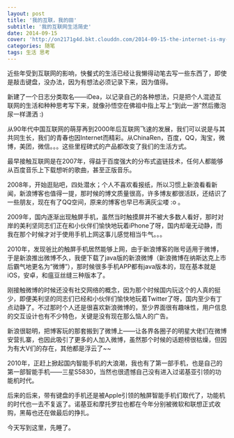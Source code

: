 ```yaml
---
layout: post
title: '我的互联，我的田'
subtitle: '我的互联网生活简史'
date: 2014-09-15
cover: 'http://on2171g4d.bkt.clouddn.com/2014-09-15-the-internet-is-my-future.jpeg'
categories: 随笔
tags: 生活 思考
---
```


近些年受到互联网的影响，快餐式的生活已经让我懒得动笔去写一些东西了，即使是敲击键盘，没办法，因为有想法必须记录下来，因为值得。 

新建了一个日志分类取名——iDea，以记录自己的各种想法，只是把个人混迹互联网的生活和种种思考写下来，就像孙悟空在佛祖中指上写上“到此一游”然后撒泡尿一样潇洒 :) 

从90年代中国互联网的萌芽再到2000年后互联网飞速的发展，我们可以说是与其共同生长，我们的青春也因Internet而精彩。从ChinaRen，百度，QQ，淘宝，微博，美团，微信。。。这些里程碑式的产品都改变了我们的生活方式。

最早接触互联网是在2007年，得益于百度强大的分布式盗链技术，任何人都能够从百度音乐上下载想听的歌曲，甚至正版音乐。

2008年，开始逛贴吧，四处潜水；个人不喜欢看报纸，所以习惯上新浪看看新闻，新浪博客也值得一提，那时候的博文质量很高，许多博友都很活跃，还结识了一些朋友，现在有了QQ空间，原来的博客也早已布满灰尘喽 :o 。

2009年，国内逐渐出现触屏手机，虽然当时触摸屏并不被大多数人看好，那时对岸的美利坚同志们正在和小伙伴们愉快地玩着iPhone了呀，国内却毫无动静，而我在那个时候才对于使用手机上网这事儿感觉相当牛气。。。

2010年，发现爸比的触屏手机居然能够上网，由于新浪博客的账号适用于微博，于是新浪推出微博不久，我便下载了java版的新浪微博（新浪微博在纳斯达克上市后霸气地更名为“微博”），那时候很多手机APP都有java版本的，现在基本就是iOS，安卓，和瘟豆丝缝三种版本了。

刚接触微博的时候还没有社交网络的概念，因为那个时候国内玩这个的人真的挺少，即便美利坚的同志们已经和小伙伴们愉快地玩着Twitter了呀，国内至少有丁点动静了。不过那时个人还是很喜欢新浪微博的，至少界面很有趣味性，用户信息的交互设计也有不少特色，关键是没有现在那么恼人的广告。

新浪很聪明，把博客玩的那套搬到了微博上——让各界各圈子的明星大佬们在微博安营扎寨，也因此吸引了更多的人加入微博，虽然那个时候的话题榜很枯燥，但因为有大V们的存在，其他都是浮云了~~

2010年，正赶上掀起国内智能手机的大浪潮，我也有了第一部手机，也是自己的第一部智能手机——三星S5830，当然也很遗憾自己没有进入过诺基亚引领的功能机时代。

后来的后来，带有键盘的手机还是被Apple引领的触屏智能手机们取代了，功能机的时代也一去不复返了。诺基亚和摩托罗拉也都在今年分别被微软和联想正式收购，黑莓也还在做最后的挣扎。

今天写到这里，先睡了。